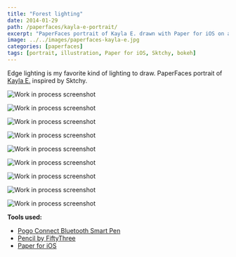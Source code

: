 ```yaml
---
title: "Forest lighting"
date: 2014-01-29
path: /paperfaces/kayla-e-portrait/
excerpt: "PaperFaces portrait of Kayla E. drawn with Paper for iOS on an iPad."
image: ../../images/paperfaces-kayla-e.jpg
categories: [paperfaces]
tags: [portrait, illustration, Paper for iOS, Sktchy, bokeh]
---
```


Edge lighting is my favorite kind of lighting to draw. PaperFaces portrait of [Kayla E.](https://sktchy.com/fHCi1D) inspired by Sktchy.

![Work in process screenshot](../../images/paperfaces-kayla-e-process-1-lg.jpg)

![Work in process screenshot](../../images/paperfaces-kayla-e-process-2-lg.jpg)

![Work in process screenshot](../../images/paperfaces-kayla-e-process-3-lg.jpg)

![Work in process screenshot](../../images/paperfaces-kayla-e-process-4-lg.jpg)

![Work in process screenshot](../../images/paperfaces-kayla-e-process-5-lg.jpg)

![Work in process screenshot](../../images/paperfaces-kayla-e-process-6-lg.jpg)

![Work in process screenshot](../../images/paperfaces-kayla-e-process-7-lg.jpg)

![Work in process screenshot](../../images/paperfaces-kayla-e-process-8-lg.jpg)

![Work in process screenshot](../../images/paperfaces-kayla-e-process-9-lg.jpg)

**Tools used:**

- [Pogo Connect Bluetooth Smart Pen](https://www.amazon.com/gp/product/B009K448L4/ref=as_li_ss_tl?ie=UTF8&camp=1789&creative=390957&creativeASIN=B009K448L4&linkCode=as2&tag=mademist-20)
- [Pencil by FiftyThree](https://amzn.to/35tCkJW)
- [Paper for iOS](https://paper.bywetransfer.com/)
